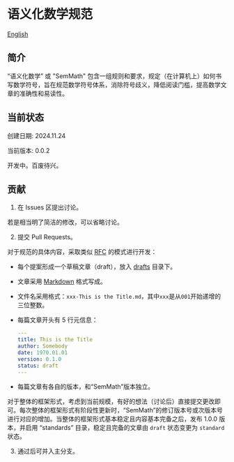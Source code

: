 # 语义化数学规范

[English](README.md)

## 简介

“语义化数学” 或 "SemMath" 包含一组规则和要求，规定（在计算机上）如何书写数学符号，旨在规范数学符号体系，消除符号歧义，降低阅读门槛，提高数学文章的准确性和易读性。

## 当前状态

创建日期: 2024.11.24

当前版本: 0.0.2

开发中。百废待兴。

## 贡献

1. 在 Issues 区提出讨论。

若是相当明了简洁的修改，可以省略讨论。

2. 提交 Pull Requests。

对于规范的具体内容，采取类似 [RFC](https://www.rfc-editor.org/) 的模式进行开发：

- 每个提案形成一个草稿文章（draft），放入 [drafts](./drafts/) 目录下。
- 文章采用 [Markdown](https://www.markdownguide.org/) 格式写成。
- 文件名采用格式：`xxx-This is the Title.md`，其中`xxx`是从`001`开始递增的三位整数。
- 每篇文章开头有 5 行元信息：

  ```yml
  ---
  title: This is the Title
  author: Somebody
  date: 1970.01.01
  version: 0.1.0
  status: draft
  ---
  ```

- 每篇文章有各自的版本，和“SemMath”版本独立。

对于整体的框架形式，考虑到当前规模，有好的想法（讨论后）直接提交更改即可。每次整体的框架形式有阶段性更新时，“SemMath”的修订版本号或次版本号进行对应的增加。当整体的框架形式基本稳定且内容基本完备之后，发布 1.0.0 版本，并启用 “standards” 目录，稳定且完备的文章由 `draft` 状态变更为 `standard` 状态。

3. 通过后可并入主分支。
